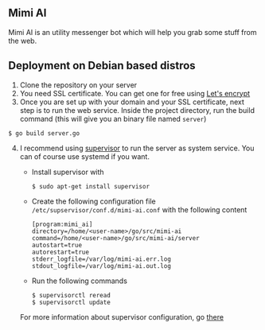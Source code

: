 ## Mimi AI
Mimi AI is an utility messenger bot which will help you grab some stuff from the web.

## Deployment on Debian based distros
1. Clone the repository on your server
2. You need SSL certificate. You can get one for free using [Let's encrypt](https://letsencrypt.org)
3. Once you are set up with your domain and your SSL certificate, next step is to run the web service. Inside the project directory, run the build command (this will give you an binary file named `server`)
```
$ go build server.go
```
4. I recommend using [supervisor](http://supervisord.org) to run the server as system service. You can of course use systemd if you want.

    * Install supervisor with
        ```
        $ sudo apt-get install supervisor
        ```

    * Create the following configuration file `/etc/supservisor/conf.d/mimi-ai.conf` with the following content
    
        ```
        [program:mimi_ai]
        directory=/home/<user-name>/go/src/mimi-ai
        command=/home/<user-name>/go/src/mimi-ai/server
        autostart=true
        autorestart=true
        stderr_logfile=/var/log/mimi-ai.err.log
        stdout_logfile=/var/log/mimi-ai.out.log
        ```
    
    * Run the following commands
        ```
        $ supervisorctl reread
        $ supervisorctl update
        ```
    
    For more information about supervisor configuration, go [there](https://www.digitalocean.com/community/tutorials/how-to-install-and-manage-supervisor-on-ubuntu-and-debian-vps)


